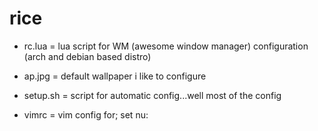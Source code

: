 # rice
- rc.lua = lua script for WM (awesome window manager) configuration (arch and debian based distro)

- ap.jpg = default wallpaper i like to configure

- setup.sh = script for automatic config...well most of the config

- vimrc = vim config for; set nu:
